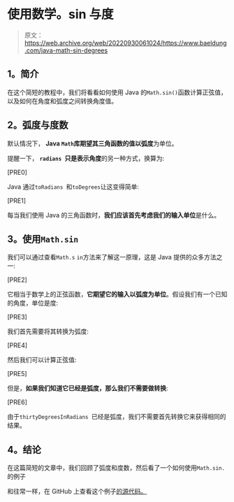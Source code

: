 # 使用数学。sin 与度

> 原文：<https://web.archive.org/web/20220930061024/https://www.baeldung.com/java-math-sin-degrees>

## **1。简介**

在这个简短的教程中，我们将看看如何使用 Java 的`Math.sin()`函数计算正弦值，以及如何在角度和弧度之间转换角度值。

## **2。弧度与度数**

默认情况下， **Java `Math`库期望其三角函数的值以弧度**为单位。

提醒一下， **`radians `只是表示角度**的另一种方式，换算为:

[PRE0]

Java 通过`toRadians `和`toDegrees`让这变得简单:

[PRE1]

每当我们使用 Java 的三角函数时，**我们应该首先考虑我们的输入单位**是什么。

## **3。使用`Math.sin`**

我们可以通过查看`Math.s` `in`方法来了解这一原理，这是 Java 提供的众多方法之一:

[PRE2]

它相当于数学上的正弦函数，**它期望它的输入以弧度为单位**。假设我们有一个已知的角度，单位是度:

[PRE3]

我们首先需要将其转换为弧度:

[PRE4]

然后我们可以计算正弦值:

[PRE5]

但是，**如果我们知道它已经是弧度，那么我们不需要做转换**:

[PRE6]

由于`thirtyDegreesInRadians `已经是弧度，我们不需要首先转换它来获得相同的结果。

## **4。结论**

在这篇简短的文章中，我们回顾了弧度和度数，然后看了一个如何使用`Math.sin.`的例子

和往常一样，在 GitHub 上查看这个例子[的源代码。](https://web.archive.org/web/20221129012602/https://github.com/eugenp/tutorials/tree/master/core-java-modules/core-java-numbers)
